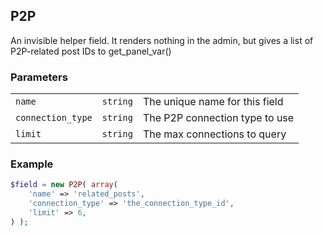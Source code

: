 ## P2P

An invisible helper field. It renders nothing in the admin, but gives a list of P2P-related post IDs to get_panel_var()

### Parameters

||||
|---|---|---|
| `name`        | `string` | The unique name for this field                 |
| `connection_type` | `string` | The P2P connection type to use |
| `limit` | `string` | The max connections to query |

### Example

```php
$field = new P2P( array(
    'name' => 'related_posts',
    'connection_type' => 'the_connection_type_id',
    'limit' => 6,
) );
```